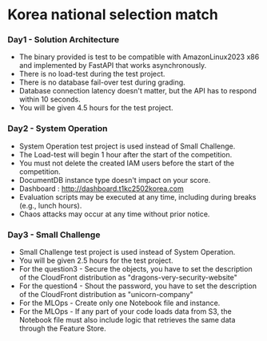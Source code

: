 # Korea national selection match

### Day1 - Solution Architecture
- The binary provided is test to be compatible with AmazonLinux2023 x86 and implemented by FastAPI that works asynchronously.
- There is no load-test during the test project.
- There is no database fail-over test during grading.
- Database connection latency doesn't matter, but the API has to respond within 10 seconds.
- You will be given 4.5 hours for the test project.

### Day2 - System Operation
- System Operation test project is used instead of Small Challenge.
- The Load-test will begin 1 hour after the start of the competition.
- You must not delete the created IAM users before the start of the competition.
- DocumentDB instance type doesn't impact on your score.
- Dashboard : http://dashboard.t1kc2502korea.com
- Evaluation scripts may be executed at any time, including during breaks (e.g., lunch hours).
- Chaos attacks may occur at any time without prior notice.

### Day3 - Small Challenge
- Small Challenge test project is used instead of System Operation.
- You will be given 2.5 hours for the test project.
- For the question3 - Secure the objects, you have to set the description of the CloudFront distribution as "dragons-very-security-website"
- For the question4 - Shout the password, you have to set the description of the CloudFront distribution as "unicorn-company"
- For the MLOps - Create only one Notebook file and instance.
- For the MLOps - If any part of your code loads data from S3, the Notebook file must also include logic that retrieves the same data through the Feature Store.
